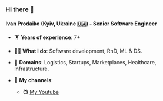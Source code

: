 ### Hi there 👋

#### Ivan Prodaiko (Kyiv, Ukraine 🇺🇦) - Senior Software Engineer

- 🏋️ **Years of experience**: 7+

- 🧑‍💻 **What I do**: Software development, RnD, ML & DS.

- 🫶 **Domains**: Logistics, Startups, Marketplaces, Healthcare, Infrastructure.

- 📡 **My channels**:
  - 📺 [My Youtube](https://www.youtube.com/channel/UCE3urT7ZJBO-43c4dHxuyBA)
